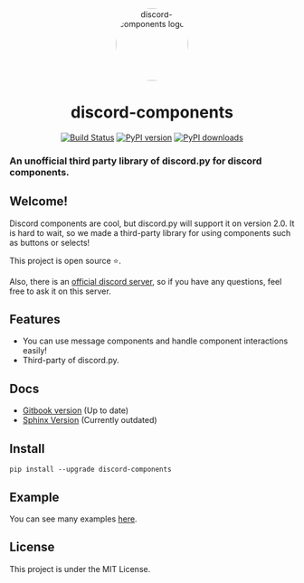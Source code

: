 <div align="center">
    <a href="https://pypi.org/project/discord-components"><img src="https://raw.githubusercontent.com/kiki7000/discord.py-components/master/.github/logo.png" alt="discord-components logo" height="128" style="border-radius: 50%"></a>
    <h1>discord-components</h1>
</div>
<div align="center">
        <a href="https://travis-ci.com/kiki7000/discord.py-components"><img src="https://travis-ci.com/kiki7000/discord.py-components.svg?branch=master" alt="Build Status"></a>
        <a href="https://pypi.org/project/discord-components"><img src="https://badge.fury.io/py/discord-components.svg" alt="PyPI version"></a>
        <a href="https://pypi.org/project/discord-components"><img src="https://img.shields.io/pypi/dm/discord-components" alt="PyPI downloads"></a>
</div>
<p align="center">
    <h3>An unofficial third party library of discord.py for discord components.</h3>
</p>

## Welcome!

Discord components are cool, but discord.py will support it on version 2.0. It
is hard to wait, so we made a third-party library for using components such as
buttons or selects!

This project is open source ⭐.

Also, there is an [official discord server](https://discord.gg/pKM6stqPxS), so
if you have any questions, feel free to ask it on this server.

## Features

- You can use message components and handle component interactions easily!
- Third-party of discord.py.

## Docs

- [Gitbook version](https://devkiki7000.gitbook.io/discord-components) (Up to
  date)
- [Sphinx Version](https://discord-components.readthedocs.io/en/0.5.2.4)
  (Currently outdated)

## Install

```
pip install --upgrade discord-components
```

## Example

You can see many examples
[here](https://github.com/kiki7000/discord.py-components/tree/master/examples).

## License

This project is under the MIT License.
